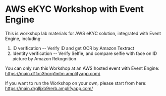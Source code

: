 # AWS eKYC Workshop with Event Engine

This is workshop lab materials for AWS eKYC solution, integrated with Event Engine, including: 
 1. ID verification -- Verify ID and get OCR by Amazon Textract
 2. Identity verification -- Verify Selfie, and compare selfie with face on ID picture by Amazon Rekognition

You can only run this Workshop at an AWS hosted event with Event Engine:  https://main.d1fxc3horp1mtm.amplifyapp.com/

If you want to run the Workshop on your own, please start from here:  https://main.drglljxb9rerb.amplifyapp.com/